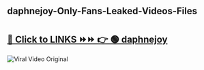 
 ## daphnejoy-Only-Fans-Leaked-Videos-Files

# <h2><a href="https://mediaupload.pro?daphnejoy">🔗 Click to LINKS ⏩⏩ 👉 🟢 daphnejoy </a></h2>

<a href="https://mediaupload.pro?daphnejoy" rel="nofollow" data-target="animated-image.originalLink"><img src="https://i.ibb.co.com/xMMVF88/686577567.gif" alt="Viral Video Original" style="max-width: 100%; display: inline-block;" data-target="animated-image.originalImage"></a>